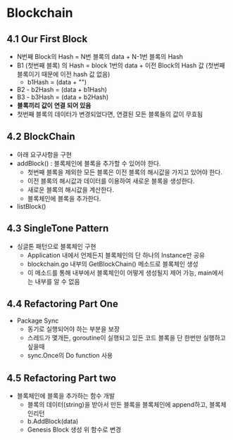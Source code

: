 # Blockchain

## 4.1 Our First Block
- N번째 Block의 Hash = N번 블록의 data + N-1번 블록의 Hash
- B1 (첫번째 블록) 의 Hash = block 1번의 data + 이전 Block의 Hash 값 (첫번째 블록이기 때문에 이전 hash 값 없음)
  - b1Hash = (data + "")
- B2 - b2Hash = (data + b1Hash)
- B3 - b3Hash = (data + b2Hash)
- **블록끼리 값이 연결 되어 있음**
- 첫번째 블록의 데이터가 변경되었다면, 연결된 모든 블록들의 값이 무효됨

## 4.2 BlockChain
- 아래 요구사항을 구현
- addBlock() : 블록체인에 블록을 추가할 수 있어야 한다. 
  - 첫번째 블록을 제외한 모든 블록은 이전 블록의 해시값을 가지고 있어야 한다.
  - 이전 블록의 해시값과 데이터를 이용하여 새로운 블록을 생성한다. 
  - 새로운 블록의 해시값을 계산한다.
  - 블록체인에 블록을 추가한다.
- listBlock()

## 4.3 SingleTone Pattern
- 싱글톤 패턴으로 블록체인 구현
  - Application 내에서 언제든지 블록체인의 단 하나의 Instance만 공유
  - blockchain.go 내부의 GetBlockChain() 메소드로 블록체인 생성
  - 이 메소드를 통해 내부에서 블록체인이 어떻게 생성될지 제어 가능, main에서는 내부를 알 수 없음

## 4.4 Refactoring Part One
- Package Sync
  - 동기로 실행되어야 하는 부분을 보장
  - 스레드가 몇개든, goroutine이 실행되고 있든 코드 블록을 단 한번만 실행하고 싶을때
  - sync.Once의 Do function 사용

## 4.5 Refactoring Part two
- 블록체인에 블록을 추가하는 함수 개발
  - 블록의 데이터(string)을 받아서 만든 블록을 블록체인에 append하고, 블록체인리턴
  - b.AddBlock(data)
  - Genesis Block 생성 위 함수로 변경